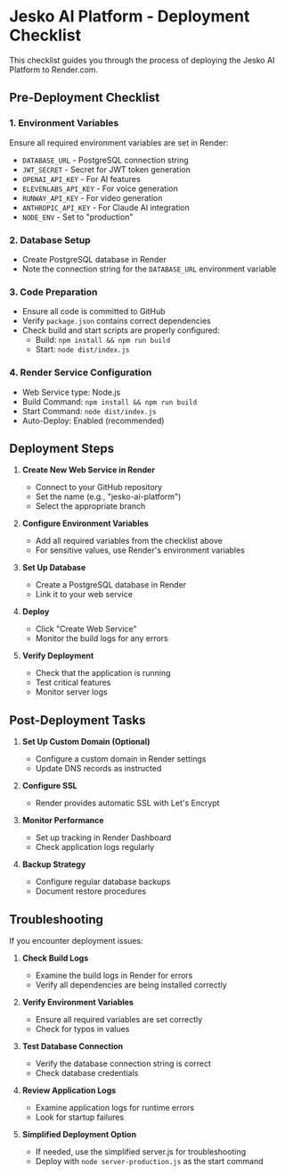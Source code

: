 # Jesko AI Platform - Deployment Checklist

This checklist guides you through the process of deploying the Jesko AI Platform to Render.com.

## Pre-Deployment Checklist

### 1. Environment Variables
Ensure all required environment variables are set in Render:

- `DATABASE_URL` - PostgreSQL connection string
- `JWT_SECRET` - Secret for JWT token generation
- `OPENAI_API_KEY` - For AI features
- `ELEVENLABS_API_KEY` - For voice generation
- `RUNWAY_API_KEY` - For video generation
- `ANTHROPIC_API_KEY` - For Claude AI integration
- `NODE_ENV` - Set to "production"

### 2. Database Setup
- Create PostgreSQL database in Render
- Note the connection string for the `DATABASE_URL` environment variable

### 3. Code Preparation
- Ensure all code is committed to GitHub
- Verify `package.json` contains correct dependencies
- Check build and start scripts are properly configured:
  - Build: `npm install && npm run build`
  - Start: `node dist/index.js`

### 4. Render Service Configuration
- Web Service type: Node.js
- Build Command: `npm install && npm run build`
- Start Command: `node dist/index.js`
- Auto-Deploy: Enabled (recommended)

## Deployment Steps

1. **Create New Web Service in Render**
   - Connect to your GitHub repository
   - Set the name (e.g., "jesko-ai-platform")
   - Select the appropriate branch

2. **Configure Environment Variables**
   - Add all required variables from the checklist above
   - For sensitive values, use Render's environment variables

3. **Set Up Database**
   - Create a PostgreSQL database in Render
   - Link it to your web service

4. **Deploy**
   - Click "Create Web Service"
   - Monitor the build logs for any errors

5. **Verify Deployment**
   - Check that the application is running
   - Test critical features
   - Monitor server logs

## Post-Deployment Tasks

1. **Set Up Custom Domain (Optional)**
   - Configure a custom domain in Render settings
   - Update DNS records as instructed

2. **Configure SSL**
   - Render provides automatic SSL with Let's Encrypt

3. **Monitor Performance**
   - Set up tracking in Render Dashboard
   - Check application logs regularly

4. **Backup Strategy**
   - Configure regular database backups
   - Document restore procedures

## Troubleshooting

If you encounter deployment issues:

1. **Check Build Logs**
   - Examine the build logs in Render for errors
   - Verify all dependencies are being installed correctly

2. **Verify Environment Variables**
   - Ensure all required variables are set correctly
   - Check for typos in values

3. **Test Database Connection**
   - Verify the database connection string is correct
   - Check database credentials

4. **Review Application Logs**
   - Examine application logs for runtime errors
   - Look for startup failures

5. **Simplified Deployment Option**
   - If needed, use the simplified server.js for troubleshooting
   - Deploy with `node server-production.js` as the start command